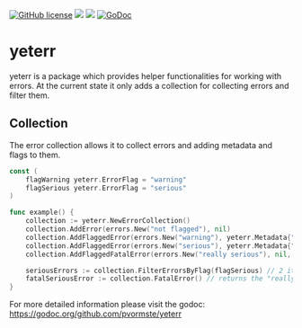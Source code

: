 [![GitHub license](https://img.shields.io/github/license/pvormste/yeterr)](https://github.com/pvormste/yeterr/blob/master/LICENSE) ![](https://github.com/pvormste/yeterr/workflows/lint/badge.svg?branch=master) ![](https://github.com/pvormste/yeterr/workflows/tests/badge.svg?branch=master) [![GoDoc](https://godoc.org/github.com/pvormste/yeterr?status.svg)](https://godoc.org/github.com/pvormste/yeterr)

# yeterr

yeterr is a package which provides helper functionalities for working with errors.
At the current state it only adds a collection for collecting errors and filter them.

## Collection

The error collection allows it to collect errors and adding metadata and flags to them.

```go
const (
    flagWarning yeterr.ErrorFlag = "warning"
    flagSerious yeterr.ErrorFlag = "serious"
)

func example() {
    collection := yeterr.NewErrorCollection()
    collection.AddError(errors.New("not flagged"), nil)
    collection.AddFlaggedError(errors.New("warning"), yeterr.Metadata{"time", time.Now().String()}, flagWarning)
    collection.AddFlaggedError(errors.New("serious"), yeterr.Metadata{"time": time.Now().String()}, flagSerious)
    collection.AddFlaggedFatalError(errors.New("really serious"), nil, flagSerious)

    seriousErrors := collection.FilterErrorsByFlag(flagSerious) // 2 items
    fatalSeriousError := collection.FatalError() // returns the "really serious" error
}
```

For more detailed information please visit the godoc: https://godoc.org/github.com/pvormste/yeterr